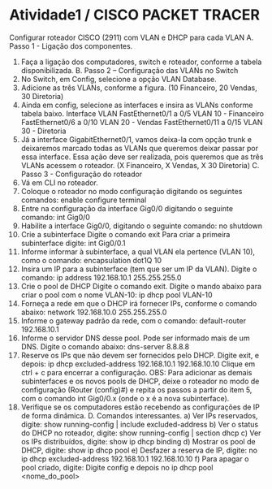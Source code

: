 # Atividade1 / CISCO PACKET TRACER
Configurar roteador CISCO (2911) com VLAN e DHCP para cada VLAN
A. Passo 1 - Ligação dos componentes.
1. Faça a ligação dos computadores, switch e roteador, conforme a tabela disponibilizada.
B. Passo 2 – Configuração das VLANs no Switch
2. No Switch, em Config, selecione a opção VLAN Database.
3. Adicione as três VLANs, conforme a figura. (10 Financeiro, 20 Vendas, 30 Diretoria)
4. Ainda em config, selecione as interfaces e insira as VLANs conforme tabela baixo.
Interface
VLAN
FastEthernet0/1 a 0/5
VLAN 10 - Financeiro
FastEthernet0/6 a 0/10
VLAN 20 - Vendas
FastEthernet0/11 a 0/15
VLAN 30 - Diretoria
5. Já a interface GigabitEthernet0/1, vamos deixa-la com opção trunk e deixaremos marcado todas as VLANs que queremos deixar passar por essa interface. Essa ação deve ser realizada, pois queremos que as três VLANs acessem o roteador. (X Financeiro, X Vendas, X 30 Diretoria)
C. Passo 3 - Configuração do roteador
1. Vá em CLI no roteador.
2. Coloque o roteador no modo configuração digitando os seguintes comandos:
enable
configure terminal
3. Entre na configuração da interface Gig0/0 digitando o seguinte comando:
int Gig0/0
4. Habilite a interface Gig0/0, digitando o seguinte comando:
no shutdown
5. Crie a subinterface
Digite o comando exit
Para criar a primeira subinterface digite:
int Gig0/0.1
6. Informe informar à subinterface, a qual VLAN ela pertence (VLAN 10), como o comando:
encapsulation dot1Q 10
7. Insira um IP para a subinterface (tem que ser um IP da VLAN). Digite o comando:
ip address 192.168.10.1 255.255.255.0
8. Crie o pool de DHCP
Digite o comando exit.
Digite o mando abaixo para criar o pool com o nome VLAN-10:
ip dhcp pool VLAN-10
9. Forneça a rede em que o DHCP irá fornecer IPs, conforme o comando abaixo:
network 192.168.10.0 255.255.255.0
10. Informe o gateway padrão da rede, com o comando:
default-router 192.168.10.1
11. Informe o servidor DNS desse pool. Pode ser informado mais de um DNS. Digite o comando abaixo:
dns-server 8.8.8.8
12. Reserve os IPs que não devem ser fornecidos pelo DHCP.
Digite exit, e depois:
ip dhcp excluded-address 192.168.10.1 192.168.10.10
Clique em ctrl + c para encerrar a configuração.
OBS:
Para adicionar as demais subinterfaces e os novos pools de DHCP, deixe o roteador no modo de configuração (Router (config)#) e repita os passos a partir do item 5, com o comando int Gig0/0.x (onde o x é a nova subinterface).
13. Verifique se os computadores estão recebendo as configurações de IP de forma dinâmica.
D. Comandos interessantes.
a) Ver IPs reservados, digite:
show running-config | include excluded-address
b) Ver o status do DHCP no roteador, digite:
show running-config | section dhcp
c) Ver os IPs distribuídos, digite:
show ip dhcp binding
d) Mostrar os pool de DHCP, digite:
show ip dhcp pool
e) Desfazer a reserva de IP, digite:
no ip dhcp excluded-address 192.168.10.1 192.168.10.10
f) Para apagar o pool criado, digite:
Digite config e depois
no ip dhcp pool <nome_do_pool>
